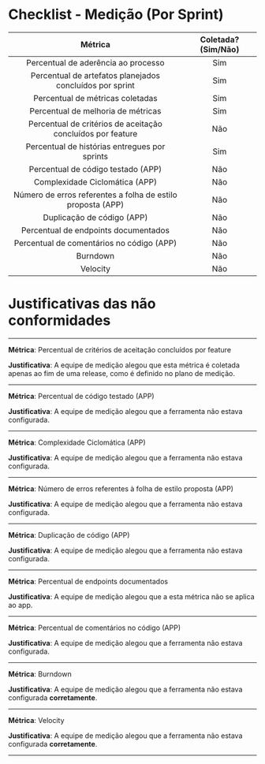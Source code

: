 # Checklist - Medição (Por Sprint)

| Métrica | Coletada? (Sim/Não) |
|:--:|:--:|
|Percentual de aderência ao processo| Sim |
|Percentual de artefatos planejados concluídos por sprint| Sim |
|Percentual de métricas coletadas| Sim |
|Percentual de melhoria de métricas| Sim |
|Percentual de critérios de aceitação concluídos por feature| Não |
|Percentual de histórias entregues por sprints| Sim |
|Percentual de código testado (APP)| Não |
|Complexidade Ciclomática (APP) | Não |
|Número de erros referentes a folha de estilo proposta (APP)| Não |
|Duplicação de código (APP)| Não |
|Percentual de endpoints documentados | Não |
|Percentual de comentários no código (APP)| Não |
|Burndown| Não |
|Velocity| Não |

# Justificativas das não conformidades
---
**Métrica**: Percentual de critérios de aceitação concluídos por feature

**Justificativa**: A equipe de medição alegou que esta métrica é coletada apenas ao fim de uma release, como é definido no plano de medição.

---
**Métrica**: Percentual de código testado (APP)

**Justificativa**: A equipe de medição alegou que a ferramenta não estava configurada.

---
**Métrica**: Complexidade Ciclomática (APP)

**Justificativa**: A equipe de medição alegou que a ferramenta não estava configurada.

---
**Métrica**: Número de erros referentes à folha de estilo proposta (APP)

**Justificativa**: A equipe de medição alegou que a ferramenta não estava configurada.

---
**Métrica**: Duplicação de código (APP)

**Justificativa**: A equipe de medição alegou que a ferramenta não estava configurada.

---
**Métrica**: Percentual de endpoints documentados

**Justificativa**: A equipe de medição alegou que a esta métrica não se aplica ao app.

---
**Métrica**: Percentual de comentários no código (APP)

**Justificativa**: A equipe de medição alegou que a ferramenta não estava configurada.

---
**Métrica**: Burndown

**Justificativa**: A equipe de medição alegou que a ferramenta não estava configurada **corretamente**.

---
**Métrica**: Velocity

**Justificativa**: A equipe de medição alegou que a ferramenta não estava configurada **corretamente**.

---
